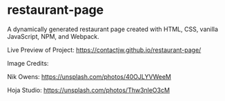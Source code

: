 # restaurant-page
A dynamically generated restaurant page created with HTML, CSS, vanilla JavaScript, NPM, and Webpack.


Live Preview of Project: https://contactjw.github.io/restaurant-page/



Image Credits:

Nik Owens: https://unsplash.com/photos/40OJLYVWeeM

Hoja Studio: https://unsplash.com/photos/Thw3nleO3cM

